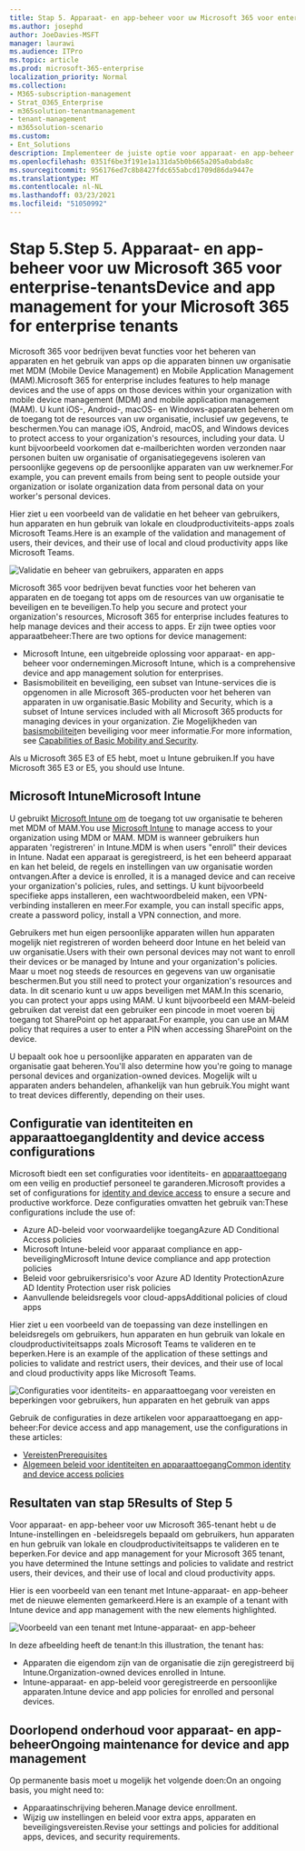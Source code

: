 ```yaml
---
title: Stap 5. Apparaat- en app-beheer voor uw Microsoft 365 voor enterprise-tenants
ms.author: josephd
author: JoeDavies-MSFT
manager: laurawi
ms.audience: ITPro
ms.topic: article
ms.prod: microsoft-365-enterprise
localization_priority: Normal
ms.collection:
- M365-subscription-management
- Strat_O365_Enterprise
- m365solution-tenantmanagement
- tenant-management
- m365solution-scenario
ms.custom:
- Ent_Solutions
description: Implementeer de juiste optie voor apparaat- en app-beheer voor uw Microsoft 365-tenants.
ms.openlocfilehash: 0351f6be3f191e1a131da5b0b665a205a0abda8c
ms.sourcegitcommit: 956176ed7c8b8427fdc655abcd1709d86da9447e
ms.translationtype: MT
ms.contentlocale: nl-NL
ms.lasthandoff: 03/23/2021
ms.locfileid: "51050992"
---
```

# <a name="step-5-device-and-app-management-for-your-microsoft-365-for-enterprise-tenants"></a><span data-ttu-id="793d9-104">Stap 5.</span><span class="sxs-lookup"><span data-stu-id="793d9-104">Step 5.</span></span> <span data-ttu-id="793d9-105">Apparaat- en app-beheer voor uw Microsoft 365 voor enterprise-tenants</span><span class="sxs-lookup"><span data-stu-id="793d9-105">Device and app management for your Microsoft 365 for enterprise tenants</span></span>

<span data-ttu-id="793d9-106">Microsoft 365 voor bedrijven bevat functies voor het beheren van apparaten en het gebruik van apps op die apparaten binnen uw organisatie met MDM (Mobile Device Management) en Mobile Application Management (MAM).</span><span class="sxs-lookup"><span data-stu-id="793d9-106">Microsoft 365 for enterprise includes features to help manage devices and the use of apps on those devices within your organization with mobile device management (MDM) and mobile application management (MAM).</span></span> <span data-ttu-id="793d9-107">U kunt iOS-, Android-, macOS- en Windows-apparaten beheren om de toegang tot de resources van uw organisatie, inclusief uw gegevens, te beschermen.</span><span class="sxs-lookup"><span data-stu-id="793d9-107">You can manage iOS, Android, macOS, and Windows devices to protect access to your organization's resources, including your data.</span></span> <span data-ttu-id="793d9-108">U kunt bijvoorbeeld voorkomen dat e-mailberichten worden verzonden naar personen buiten uw organisatie of organisatiegegevens isoleren van persoonlijke gegevens op de persoonlijke apparaten van uw werknemer.</span><span class="sxs-lookup"><span data-stu-id="793d9-108">For example, you can prevent emails from being sent to people outside your organization or isolate organization data from personal data on your worker's personal devices.</span></span>

<span data-ttu-id="793d9-109">Hier ziet u een voorbeeld van de validatie en het beheer van gebruikers, hun apparaten en hun gebruik van lokale en cloudproductiviteits-apps zoals Microsoft Teams.</span><span class="sxs-lookup"><span data-stu-id="793d9-109">Here is an example of the validation and management of users, their devices, and their use of local and cloud productivity apps like Microsoft Teams.</span></span>

![Validatie en beheer van gebruikers, apparaten en apps](../media/tenant-management-overview/tenant-management-device-app-mgmt.png)

<span data-ttu-id="793d9-111">Microsoft 365 voor bedrijven bevat functies voor het beheren van apparaten en de toegang tot apps om de resources van uw organisatie te beveiligen en te beveiligen.</span><span class="sxs-lookup"><span data-stu-id="793d9-111">To help you secure and protect your organization's resources, Microsoft 365 for enterprise includes features to help manage devices and their access to apps.</span></span> <span data-ttu-id="793d9-112">Er zijn twee opties voor apparaatbeheer:</span><span class="sxs-lookup"><span data-stu-id="793d9-112">There are two options for device management:</span></span>

- <span data-ttu-id="793d9-113">Microsoft Intune, een uitgebreide oplossing voor apparaat- en app-beheer voor ondernemingen.</span><span class="sxs-lookup"><span data-stu-id="793d9-113">Microsoft Intune, which is a comprehensive device and app management solution for enterprises.</span></span>
- <span data-ttu-id="793d9-114">Basismobiliteit en beveiliging, een subset van Intune-services die is opgenomen in alle Microsoft 365-producten voor het beheren van apparaten in uw organisatie.</span><span class="sxs-lookup"><span data-stu-id="793d9-114">Basic Mobility and Security, which is a subset of Intune services included with all Microsoft 365 products for managing devices in your organization.</span></span> <span data-ttu-id="793d9-115">Zie Mogelijkheden van [basismobiliteit](../admin/basic-mobility-security/capabilities.md)en beveiliging voor meer informatie.</span><span class="sxs-lookup"><span data-stu-id="793d9-115">For more information, see [Capabilities of Basic Mobility and Security](../admin/basic-mobility-security/capabilities.md).</span></span>

<span data-ttu-id="793d9-116">Als u Microsoft 365 E3 of E5 hebt, moet u Intune gebruiken.</span><span class="sxs-lookup"><span data-stu-id="793d9-116">If you have Microsoft 365 E3 or E5, you should use Intune.</span></span>

## <a name="microsoft-intune"></a><span data-ttu-id="793d9-117">Microsoft Intune</span><span class="sxs-lookup"><span data-stu-id="793d9-117">Microsoft Intune</span></span>

<span data-ttu-id="793d9-118">U gebruikt [Microsoft Intune om](/mem/intune/fundamentals/planning-guide) de toegang tot uw organisatie te beheren met MDM of MAM.</span><span class="sxs-lookup"><span data-stu-id="793d9-118">You use [Microsoft Intune](/mem/intune/fundamentals/planning-guide) to manage access to your organization using MDM or MAM.</span></span> <span data-ttu-id="793d9-119">MDM is wanneer gebruikers hun apparaten 'registreren' in Intune.</span><span class="sxs-lookup"><span data-stu-id="793d9-119">MDM is when users "enroll" their devices in Intune.</span></span> <span data-ttu-id="793d9-120">Nadat een apparaat is geregistreerd, is het een beheerd apparaat en kan het beleid, de regels en instellingen van uw organisatie worden ontvangen.</span><span class="sxs-lookup"><span data-stu-id="793d9-120">After a device is enrolled, it is a managed device and can receive your organization's  policies, rules, and settings.</span></span> <span data-ttu-id="793d9-121">U kunt bijvoorbeeld specifieke apps installeren, een wachtwoordbeleid maken, een VPN-verbinding installeren en meer.</span><span class="sxs-lookup"><span data-stu-id="793d9-121">For example, you can install specific apps, create a password policy, install a VPN connection, and more.</span></span>

<span data-ttu-id="793d9-122">Gebruikers met hun eigen persoonlijke apparaten willen hun apparaten mogelijk niet registreren of worden beheerd door Intune en het beleid van uw organisatie.</span><span class="sxs-lookup"><span data-stu-id="793d9-122">Users with their own personal devices may not want to enroll their devices or be managed by Intune and your organization's policies.</span></span> <span data-ttu-id="793d9-123">Maar u moet nog steeds de resources en gegevens van uw organisatie beschermen.</span><span class="sxs-lookup"><span data-stu-id="793d9-123">But you still need to protect your organization's resources and data.</span></span> <span data-ttu-id="793d9-124">In dit scenario kunt u uw apps beveiligen met MAM.</span><span class="sxs-lookup"><span data-stu-id="793d9-124">In this scenario, you can protect your apps using MAM.</span></span> <span data-ttu-id="793d9-125">U kunt bijvoorbeeld een MAM-beleid gebruiken dat vereist dat een gebruiker een pincode in moet voeren bij toegang tot SharePoint op het apparaat.</span><span class="sxs-lookup"><span data-stu-id="793d9-125">For example, you can use an MAM policy that requires a user to enter a PIN when accessing SharePoint on the device.</span></span>

<span data-ttu-id="793d9-126">U bepaalt ook hoe u persoonlijke apparaten en apparaten van de organisatie gaat beheren.</span><span class="sxs-lookup"><span data-stu-id="793d9-126">You'll also determine how you're going to manage personal devices and organization-owned devices.</span></span> <span data-ttu-id="793d9-127">Mogelijk wilt u apparaten anders behandelen, afhankelijk van hun gebruik.</span><span class="sxs-lookup"><span data-stu-id="793d9-127">You might want to treat devices differently, depending on their uses.</span></span>

## <a name="identity-and-device-access-configurations"></a><span data-ttu-id="793d9-128">Configuratie van identiteiten en apparaattoegang</span><span class="sxs-lookup"><span data-stu-id="793d9-128">Identity and device access configurations</span></span>

<span data-ttu-id="793d9-129">Microsoft biedt een set configuraties voor identiteits- en [apparaattoegang](../security/defender-365-security/microsoft-365-policies-configurations.md) om een veilig en productief personeel te garanderen.</span><span class="sxs-lookup"><span data-stu-id="793d9-129">Microsoft provides a set of configurations for [identity and device access](../security/defender-365-security/microsoft-365-policies-configurations.md) to ensure a secure and productive workforce.</span></span> <span data-ttu-id="793d9-130">Deze configuraties omvatten het gebruik van:</span><span class="sxs-lookup"><span data-stu-id="793d9-130">These configurations include the use of:</span></span>

- <span data-ttu-id="793d9-131">Azure AD-beleid voor voorwaardelijke toegang</span><span class="sxs-lookup"><span data-stu-id="793d9-131">Azure AD Conditional Access policies</span></span>
- <span data-ttu-id="793d9-132">Microsoft Intune-beleid voor apparaat compliance en app-beveiliging</span><span class="sxs-lookup"><span data-stu-id="793d9-132">Microsoft Intune device compliance and app protection policies</span></span>
- <span data-ttu-id="793d9-133">Beleid voor gebruikersrisico's voor Azure AD Identity Protection</span><span class="sxs-lookup"><span data-stu-id="793d9-133">Azure AD Identity Protection user risk policies</span></span>
- <span data-ttu-id="793d9-134">Aanvullende beleidsregels voor cloud-apps</span><span class="sxs-lookup"><span data-stu-id="793d9-134">Additional policies of cloud apps</span></span>

<span data-ttu-id="793d9-135">Hier ziet u een voorbeeld van de toepassing van deze instellingen en beleidsregels om gebruikers, hun apparaten en hun gebruik van lokale en cloudproductiviteitsapps zoals Microsoft Teams te valideren en te beperken.</span><span class="sxs-lookup"><span data-stu-id="793d9-135">Here is an example of the application of these settings and policies to validate and restrict users, their devices, and their use of local and cloud productivity apps like Microsoft Teams.</span></span>

![Configuraties voor identiteits- en apparaattoegang voor vereisten en beperkingen voor gebruikers, hun apparaten en het gebruik van apps](../media/tenant-management-overview/tenant-management-device-app-mgmt-golden-config.png)

<span data-ttu-id="793d9-137">Gebruik de configuraties in deze artikelen voor apparaattoegang en app-beheer:</span><span class="sxs-lookup"><span data-stu-id="793d9-137">For device access and app management, use the configurations in these articles:</span></span>

- [<span data-ttu-id="793d9-138">Vereisten</span><span class="sxs-lookup"><span data-stu-id="793d9-138">Prerequisites</span></span>](../security/defender-365-security/identity-access-prerequisites.md)
- [<span data-ttu-id="793d9-139">Algemeen beleid voor identiteiten en apparaattoegang</span><span class="sxs-lookup"><span data-stu-id="793d9-139">Common identity and device access policies</span></span>](../security/defender-365-security/identity-access-policies.md)

## <a name="results-of-step-5"></a><span data-ttu-id="793d9-140">Resultaten van stap 5</span><span class="sxs-lookup"><span data-stu-id="793d9-140">Results of Step 5</span></span>

<span data-ttu-id="793d9-141">Voor apparaat- en app-beheer voor uw Microsoft 365-tenant hebt u de Intune-instellingen en -beleidsregels bepaald om gebruikers, hun apparaten en hun gebruik van lokale en cloudproductiviteitsapps te valideren en te beperken.</span><span class="sxs-lookup"><span data-stu-id="793d9-141">For device and app management for your Microsoft 365 tenant, you have determined the Intune settings and policies to validate and restrict users, their devices, and their use of local and cloud productivity apps.</span></span>

<span data-ttu-id="793d9-142">Hier is een voorbeeld van een tenant met Intune-apparaat- en app-beheer met de nieuwe elementen gemarkeerd.</span><span class="sxs-lookup"><span data-stu-id="793d9-142">Here is an example of a tenant with Intune device and app management with the new elements highlighted.</span></span>

![Voorbeeld van een tenant met Intune-apparaat- en app-beheer](../media/tenant-management-overview/tenant-management-tenant-build-step5.png)

<span data-ttu-id="793d9-144">In deze afbeelding heeft de tenant:</span><span class="sxs-lookup"><span data-stu-id="793d9-144">In this illustration, the tenant has:</span></span>

- <span data-ttu-id="793d9-145">Apparaten die eigendom zijn van de organisatie die zijn geregistreerd bij Intune.</span><span class="sxs-lookup"><span data-stu-id="793d9-145">Organization-owned devices enrolled in Intune.</span></span>
- <span data-ttu-id="793d9-146">Intune-apparaat- en app-beleid voor geregistreerde en persoonlijke apparaten.</span><span class="sxs-lookup"><span data-stu-id="793d9-146">Intune device and app policies for enrolled and personal devices.</span></span>

## <a name="ongoing-maintenance-for-device-and-app-management"></a><span data-ttu-id="793d9-147">Doorlopend onderhoud voor apparaat- en app-beheer</span><span class="sxs-lookup"><span data-stu-id="793d9-147">Ongoing maintenance for device and app management</span></span>

<span data-ttu-id="793d9-148">Op permanente basis moet u mogelijk het volgende doen:</span><span class="sxs-lookup"><span data-stu-id="793d9-148">On an ongoing basis, you might need to:</span></span> 

- <span data-ttu-id="793d9-149">Apparaatinschrijving beheren.</span><span class="sxs-lookup"><span data-stu-id="793d9-149">Manage device enrollment.</span></span>
- <span data-ttu-id="793d9-150">Wijzig uw instellingen en beleid voor extra apps, apparaten en beveiligingsvereisten.</span><span class="sxs-lookup"><span data-stu-id="793d9-150">Revise your settings and policies for additional apps, devices, and security requirements.</span></span>